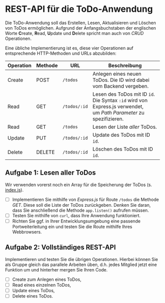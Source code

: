 # REST-API für die ToDo-Anwendung

Die ToDo-Anwendung soll das Erstellen, Lesen, Aktualisieren und Löschen von ToDos ermöglichen. Aufgrund der Anfangsbuchstaben der englischen
Worte **C**reate, **R**ead, **U**pdate und **D**elete spricht man auch von _CRUD_ Operationen.

Eine übliche Implementierung ist es, diese vier Operationen auf entsprechende HTTP-Methoden und URLs abzubilden:

| Operation | Methode | URL          | Beschreibung                                                                                                       |
| --------- | ------- | ------------ | ------------------------------------------------------------------------------------------------------------------ |
| Create    | POST    | `/todos`     | Anlegen eines neuen ToDos. Die ID wird dabei vom Backend vergeben.                                                 |
| Read      | GET     | `/todos/:id` | Lesen des ToDos mit ID `id`. Die Syntax `:id` wird von Express.js verwendet, <br> um _Path Parameter_ zu spezifizieren. |
| Read      | GET     | `/todos`     | Lesen der Liste _aller_ ToDos.                                                                                     |
| Update    | PUT     | `/todos/:id` | Update des ToDos mit ID `id`.                                                  |
| Delete    | DELETE  | `/todos/:id` | Löschen des ToDos mit ID `id`.                                                  |

## Aufgabe 1: Lesen aller ToDos

Wir verwenden vorerst noch ein Array für die Speicherung der ToDos (s. [index.js](index.js)).

- [ ] Implementieren Sie mithilfe von _Express.js_ für Route `/todos` die Methode _GET_. Diese soll die Liste der ToDos zurückgeben.
      Denken Sie daran, dass Sie anschließend die Methode `app.listen()` aufrufen müssen.
- [ ] Testen Sie mithilfe von `curl`, dass Ihre Anwendung funktioniert.
- [ ] Richten Sie ggf. in Ihrer Entwicklungsumgebung eine passende Portweiterleitung ein und testen Sie die Route mithilfe Ihres Webbrowsers.

## Aufgabe 2: Vollständiges REST-API

Implementieren und testen Sie die übrigen Operationen. Hierbei können Sie als Gruppe gleich das parallele Arbeiten üben, d.h. jedes Mitglied jetzt
eine Funktion um und hinterher mergen Sie Ihren Code.

- [ ] Create zum Anlegen eines ToDos,
- [ ] Read eines einzelnen ToDos,
- [ ] Update eines ToDos,
- [ ] Delete eines ToDos.
